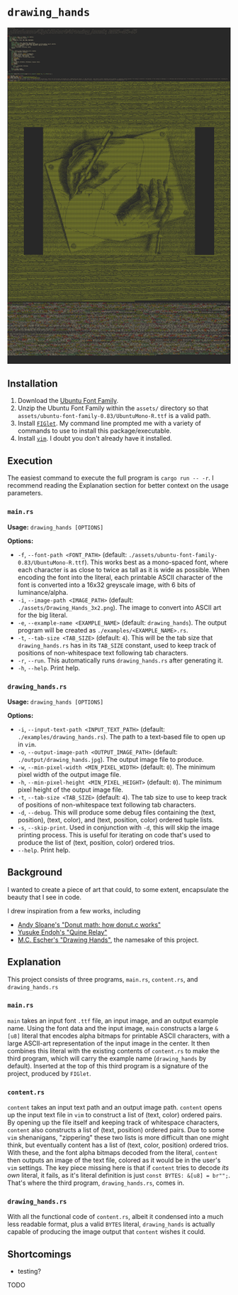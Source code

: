 # `drawing_hands`

![Example output of drawing_hands](assets/drawing_hands_small.jpg)

## Installation

1. Download the [Ubuntu Font Family](https://design.ubuntu.com/font).
2. Unzip the Ubuntu Font Family within the `assets/` directory so that `assets/ubuntu-font-family-0.83/UbuntuMono-R.ttf` is a valid path.
3. Install [`FIGlet`](http://www.figlet.org/). My command line prompted me with a variety of commands to use to install this package/executable.
4. Install [`vim`](https://www.vim.org/). I doubt you don't already have it installed.

## Execution

The easiest command to execute the full program is `cargo run -- -r`. I recommend reading the Explanation section for better context on the usage parameters.

### `main.rs`

**Usage:** `drawing_hands [OPTIONS]`

**Options:**

* `-f`, `--font-path <FONT_PATH>` (default: `./assets/ubuntu-font-family-0.83/UbuntuMono-R.ttf`). This works best as a mono-spaced font, where each character is as close to twice as tall as it is wide as possible. When encoding the font into the literal, each printable ASCII character of the font is converted into a 16x32 greyscale image, with 6 bits of luminance/alpha.
* `-i`, `--image-path <IMAGE_PATH>` (default: `./assets/Drawing_Hands_3x2.png`). The image to convert into ASCII art for the big literal.
* `-e`, `--example-name <EXAMPLE_NAME>` (default: `drawing_hands`). The output program will be created as `./examples/<EXAMPLE_NAME>.rs`.
* `-t`, `--tab-size <TAB_SIZE>` (default: `4`). This will be the tab size that `drawing_hands.rs` has in its `TAB_SIZE` constant, used to keep track of positions of non-whitespace text following tab characters.
* `-r`, `--run`. This automatically runs `drawing_hands.rs` after generating it.
* `-h`, `--help`. Print help.

### `drawing_hands.rs`

**Usage:** `drawing_hands [OPTIONS]`

**Options:**

* `-i`, `--input-text-path <INPUT_TEXT_PATH>` (default: `./examples/drawing_hands.rs`). The path to a text-based file to open up in `vim`.
* `-o`, `--output-image-path <OUTPUT_IMAGE_PATH>` (default: `./output/drawing_hands.jpg`). The output image file to produce.
* `-w`, `--min-pixel-width <MIN_PIXEL_WIDTH>` (default: `0`). The minimum pixel width of the output image file.
* `-h`, `--min-pixel-height <MIN_PIXEL_HEIGHT>` (default: `0`). The minimum pixel height of the output image file.
* `-t`, `--tab-size <TAB_SIZE>` (default: `4`). The tab size to use to keep track of positions of non-whitespace text following tab characters.
* `-d`, `--debug`. This will produce some debug files containing the (text, position), (text, color), and (text, position, color) ordered tuple lists.
* `-s`, `--skip-print`. Used in conjunction with `-d`, this will skip the image printing process. This is useful for iterating on code that's used to produce the list of (text, position, color) ordered trios.
* `--help`. Print help.

## Background

I wanted to create a piece of art that could, to some extent, encapsulate the beauty that I see in code.

I drew inspiration from a few works, including

* [Andy Sloane's "Donut math: how donut.c works"](https://www.a1k0n.net/2011/07/20/donut-math.html)
* [Yusuke Endoh's "Quine Relay"](https://github.com/mame/quine-relay)
* [M.C. Escher's "Drawing Hands"](https://en.wikipedia.org/wiki/Drawing_Hands), the namesake of this project.

## Explanation

This project consists of three programs, `main.rs`, `content.rs`, and `drawing_hands.rs`

### `main.rs`

`main` takes an input font `.ttf` file, an input image, and an output example name. Using the font data and the input image, `main` constructs a large `&[u8]` literal that encodes alpha bitmaps for printable ASCII characters, with a large ASCII-art representation of the input image in the center. It then combines this literal with the existing contents of `content.rs` to make the third program, which will carry the example name (`drawing_hands` by default). Inserted at the top of this third program is a signature of the project, produced by `FIGlet`.

### `content.rs`

`content` takes an input text path and an output image path. `content` opens up the input text file in `vim` to construct a list of (text, color) ordered pairs. By opening up the file itself and keeping track of whitespace characters, `content` also constructs a list of (text, position) ordered pairs. Due to some `vim` shenanigans, "zippering" these two lists is more difficult than one might think, but eventually content has a list of (text, color, position) ordered trios. With these, and the font alpha bitmaps decoded from the literal, `content` then outputs an image of the text file, colored as it would be in the user's `vim` settings. The key piece missing here is that if `content` tries to decode *its own* literal, it fails, as it's literal definition is just `const BYTES: &[u8] = br"";`. That's where the third program, `drawing_hands.rs`, comes in.

### `drawing_hands.rs`

With all the functional code of `content.rs`, albeit it condensed into a much less readable format, plus a valid `BYTES` literal, `drawing_hands` is actually capable of producing the image output that `content` wishes it could.

## Shortcomings

* testing?

TODO